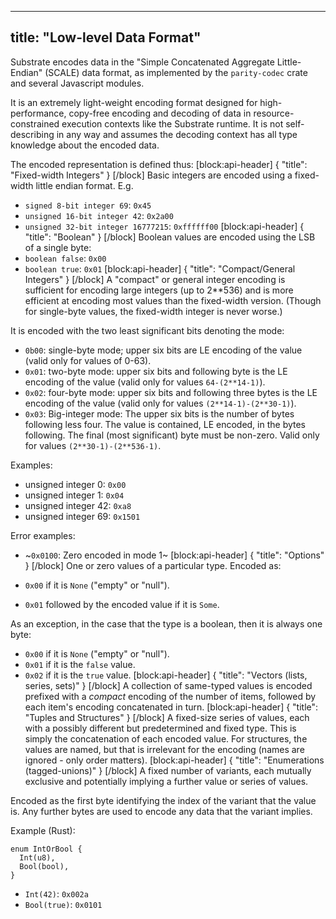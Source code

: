<!--
Copyright 2019 Parity Technologies

Licensed under the Apache License, Version 2.0 (the "License");
you may not use this file except in compliance with the License.
You may obtain a copy of the License at

    http://www.apache.org/licenses/LICENSE-2.0

Unless required by applicable law or agreed to in writing, software
distributed under the License is distributed on an "AS IS" BASIS,
WITHOUT WARRANTIES OR CONDITIONS OF ANY KIND, either express or implied.
See the License for the specific language governing permissions and
limitations under the License.
-->

---
title: "Low-level Data Format"
---
Substrate encodes data in the "Simple Concatenated Aggregate Little-Endian" (SCALE) data format, as implemented by the `parity-codec` crate and several Javascript modules.

It is an extremely light-weight encoding format designed for high-performance, copy-free encoding and decoding of data in resource-constrained execution contexts like the Substrate runtime. It is not self-describing in any way and assumes the decoding context has all type knowledge about the encoded data. 

The encoded representation is defined thus:
[block:api-header]
{
  "title": "Fixed-width Integers"
}
[/block]
Basic integers are encoded using a fixed-width little endian format. E.g.
- `signed 8-bit integer 69`: `0x45` 
- `unsigned 16-bit integer 42`: `0x2a00`
- `unsigned 32-bit integer 16777215`: `0xffffff00`
[block:api-header]
{
  "title": "Boolean"
}
[/block]
Boolean values are encoded using the LSB of a single byte:
- `boolean false`: `0x00`
- `boolean true`: `0x01`
[block:api-header]
{
  "title": "Compact/General Integers"
}
[/block]
A "compact" or general integer encoding is sufficient for encoding large integers (up to 2**536) and is more efficient at encoding most values than the fixed-width version. (Though for single-byte values, the fixed-width integer is never worse.)

It is encoded with the two least significant bits denoting the mode:

- `0b00`: single-byte mode; upper six bits are LE encoding of the value (valid only for values of 0-63).
- `0x01`: two-byte mode: upper six bits and following byte is the LE encoding of the value (valid only for values `64-(2**14-1)`).
- `0x02`: four-byte mode: upper six bits and following three bytes is the LE encoding of the value (valid only for values `(2**14-1)-(2**30-1)`).
- `0x03`: Big-integer mode: The upper six bits is the number of bytes following less four. The value is contained, LE encoded, in the bytes following. The final (most significant) byte must be non-zero. Valid only for values `(2**30-1)-(2**536-1)`.

Examples:
- unsigned integer 0: `0x00`
- unsigned integer 1: `0x04`
- unsigned integer 42: `0xa8`
- unsigned integer 69: `0x1501`

Error examples:
- ~`0x0100`: Zero encoded in mode 1~
[block:api-header]
{
  "title": "Options"
}
[/block]
One or zero values of a particular type. Encoded as:

- `0x00` if it is `None` ("empty" or "null").
- `0x01` followed by the encoded value if it is `Some`.

As an exception, in the case that the type is a boolean, then it is always one byte:

- `0x00` if it is `None` ("empty" or "null").
- `0x01` if it is the `false` value.
- `0x02` if it is the `true` value.
[block:api-header]
{
  "title": "Vectors (lists, series, sets)"
}
[/block]
A collection of same-typed values is encoded prefixed with a *compact* encoding of the number of items, followed by each item's encoding concatenated in turn.
[block:api-header]
{
  "title": "Tuples and Structures"
}
[/block]
A fixed-size series of values, each with a possibly different but predetermined and fixed type. This is simply the concatenation of each encoded value. For structures, the values are named, but that is irrelevant for the encoding (names are ignored - only order matters).
[block:api-header]
{
  "title": "Enumerations (tagged-unions)"
}
[/block]
A fixed number of variants, each mutually exclusive and potentially implying a further value or series of values.

Encoded as the first byte identifying the index of the variant that the value is. Any further bytes are used to encode any data that the variant implies.

Example (Rust):

```
enum IntOrBool {
  Int(u8),
  Bool(bool),
}
```

- `Int(42)`: `0x002a`
- `Bool(true)`: `0x0101`